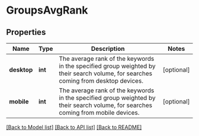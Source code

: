 # GroupsAvgRank

## Properties
Name | Type | Description | Notes
------------ | ------------- | ------------- | -------------
**desktop** | **int** | The average rank of the keywords in the specified group weighted by their search volume, for searches coming from desktop devices. | [optional] 
**mobile** | **int** | The average rank of the keywords in the specified group weighted by their search volume, for searches coming from mobile devices. | [optional] 

[[Back to Model list]](../../README.md#documentation-for-models) [[Back to API list]](../../README.md#documentation-for-api-endpoints) [[Back to README]](../../README.md)

